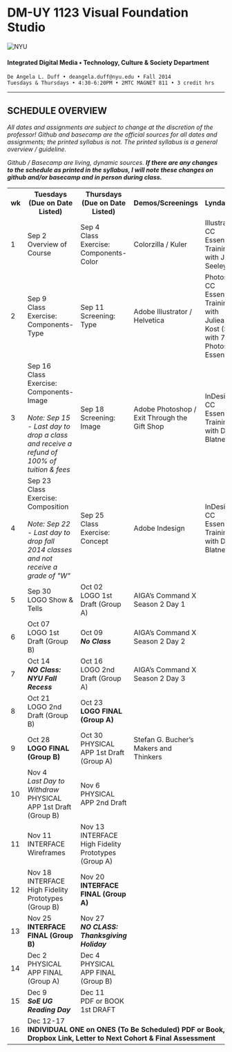 # DM-UY 1123 Visual Foundation Studio

![NYU](http://ws2.polishedsolid.com/de/nyu_soe_logo.png)
#### Integrated Digital Media • Technology, Culture & Society Department 

    De Angela L. Duff • deangela.duff@nyu.edu • Fall 2014 
    Tuesdays & Thursdays • 4:30-6:20PM • 2MTC MAGNET 811 • 3 credit hrs

---

## SCHEDULE OVERVIEW

*All dates and assignments are subject to change at the discretion of the professor! Github and basecamp are the official sources for all dates and assignments; the printed syllabus is not. The printed syllabus is a general overview / guideline.* 

*Github / Basecamp are living, dynamic sources. **If there are any changes to the schedule as printed in the syllabus, I will note these changes on github and/or basecamp and in person during class.***
<table>
    <tr>
        <th width="2%">wk</th>
        <th width="24%">Tuesdays (Due on Date Listed)</th>
        <th width="24%">Thursdays (Due on Date Listed)</th>
        <th width="24%">Demos/Screenings</th>
        <th width="24%">Lynda.com</th>
    </tr>
    <tr>
        <td>1</td>
        <td>Sep 2<br>Overview of Course</td>
        <td>Sep 4<br>Class Exercise: Components-Color</a></td>
        <td>Colorzilla / Kuler</td>
        <td>Illustrator CC Essential Training with Justin Seeley</td>
    </tr>
    <tr>
        <td>2</td>
        <td><a href="" target="_blank"></a>Sep 9<br>Class Exercise: Components-Type</td>
        <td><a href="" target="_blank"></a>Sep 11<br>Screening: Type</td>
        <td>Adobe Illustrator / Helvetica</td>
        <td>Photoshop CC Essential Training with Julieanne Kost (Start with 7: Photoshop Essentials)</td>
    </tr>
    <tr>
        <td>3</td>
        <td>Sep 16<br>Class Exercise: Components-Image<br><br><i>Note: Sep 15 - Last day to drop a class and receive a refund of 100% of tuition &amp; fees</i></td>
        <td>Sep 18<br>Screening: Image</td>
        <td>Adobe Photoshop / Exit Through the Gift Shop</td>
        <td>InDesign CC Essential Training with David Blatner</td>
    </tr>
    <tr>
        <td>4</td>
        <td>Sep 23<br>Class Exercise: Composition<br><br><i>Note: Sep 22 - Last day to drop fall 2014 classes and not receive a grade of "W"</i></td>
        <td>Sep 25<br>Class Exercise: Concept</td>
        <td>Adobe Indesign</td>
        <td>InDesign CC Essential Training with David Blatner</td>
    </tr>
    <tr>
        <td>5</td>
        <td>Sep 30<br>LOGO Show & Tells</td>
        <td>Oct 02<br>LOGO 1st Draft (Group A)</td>
        <td>AIGA’s Command X Season 2 Day 1</td>
        <td></td>
    </tr>
    <tr>
        <td>6</td>
        <td>Oct 07<br>LOGO 1st Draft (Group B)</td>
        <td>Oct 09<br><strong><i>No Class</i></strong></td>
        <td>AIGA’s Command X Season 2 Day 2</td>
        <td></td>
    </tr>
    <tr>
        <td>7</td>
        <td>Oct 14<br><strong><i>NO Class: NYU Fall Recess</i></strong></td>
        <td>Oct 16<br>LOGO 2nd Draft (Group A)</td>
        <td>AIGA’s Command X Season 2 Day 3</td>
        <td></td>
    </tr>
    <tr>
        <td>8</td>
        <td>Oct 21<br>LOGO 2nd Draft (Group B)</td>
        <td>Oct 23<br><strong>LOGO FINAL (Group A)</strong></td>
        <td></td>
        <td></td>
    </tr>
    <tr>
        <td>9</td>
        <td>Oct 28<br><strong>LOGO FINAL (Group B)</strong></td>
        <td>Oct 30<br>PHYSICAL APP 1st Draft
(Group A)</td>
        <td>Stefan G. Bucher’s Makers and Thinkers</td>
        <td></td>
    </tr>
    <tr>
        <td>10</td>
        <td>Nov 4<br><i>Last Day to Withdraw</i><br>PHYSICAL APP 1st Draft
(Group B)</td>
        <td>Nov 6<br>PHYSICAL APP 2nd Draft</td>
         <td></td>
        <td></td>
    </tr>
    <tr>
        <td>11</td>
        <td>Nov 11<br>INTERFACE Wireframes</td>
        <td>Nov 13<br>INTERFACE High Fidelity Prototypes (Group A)</td>
         <td></td>
        <td></td>
    </tr>
    <tr>
        <td>12</td>
        <td>Nov 18<br>INTERFACE High Fidelity Prototypes (Group B)</td>
        <td>Nov 20<br><strong>INTERFACE FINAL
(Group A)</strong></td>
 <td></td>
        <td></td>
    </tr>
    <tr>
        <td>13</td>
        <td>Nov 25<br><strong>INTERFACE FINAL 
(Group B)</strong></td>
        <td>Nov 27<br><strong><i>NO CLASS: Thanksgiving Holiday</i></strong></td>
         <td></td>
        <td></td>
    </tr>
    <tr>
        <td>14</td>
        <td>Dec 2<br>PHYSICAL APP FINAL (Group A)</td>
        <td>Dec 4<br>PHYSICAL APP FINAL (Group B)</td>
         <td></td>
        <td></td>
    </tr>
    <tr>
        <td>15</td>
        <td>Dec 9<br><strong><i>SoE UG Reading Day</i></strong></td>
        <td>Dec 11<br>PDF or BOOK 1st DRAFT</td>
         <td></td>
        <td></td>
    </tr>
    <tr>
        <td>16</td>
        <td colspan="4">Dec 12-17<br><strong>INDIVIDUAL ONE on ONES (To Be Scheduled) 
PDF or Book, Dropbox Link, Letter to Next Cohort & Final Assessment</strong></td>
    </tr>
</table>